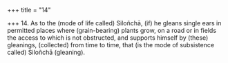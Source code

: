 +++
title = "14"

+++
14. As to the (mode of life called) Siloñchā, (if) he gleans single ears in permitted places where (grain-bearing) plants grow, on a road or in fields the access to which is not obstructed, and supports himself by (these) gleanings, (collected) from time to time, that (is the mode of subsistence called) Siloñchā (gleaning).
